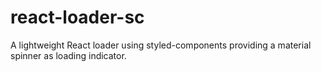 # react-loader-sc
A lightweight React loader using styled-components providing a material spinner as loading indicator.
